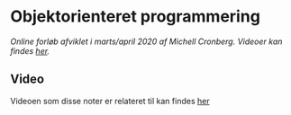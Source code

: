 # Objektorienteret programmering
*Online forløb afviklet i marts/april 2020 af Michell Cronberg. Videoer kan findes [her](https://www.youtube.com/channel/UCZ3FUWtw3OsLiEPmA_NbyDA/videos).*

## Video

Videoen som disse noter er relateret til kan findes [her](https://www.youtube.com/watch?v=e3JHf68JYp0)

